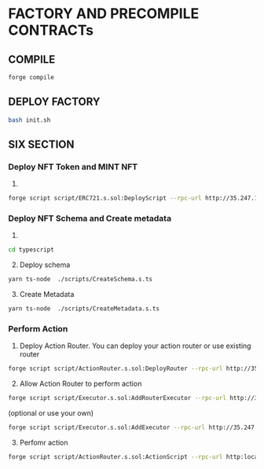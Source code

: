 # FACTORY AND PRECOMPILE CONTRACTs

## COMPILE

```bash
forge compile
```

## DEPLOY FACTORY

```bash
bash init.sh
```

## SIX SECTION
### Deploy NFT Token and MINT NFT
1.
```bash
forge script script/ERC721.s.sol:DeployScript --rpc-url http://35.247.160.241:8545 --private-key $PRIVATE_KEY --optimize --broadcast --slow 
```

### Deploy NFT Schema and Create metadata
1.
```bash
cd typescript
```

2. Deploy schema
```bash
yarn ts-node  ./scripts/CreateSchema.s.ts
```

3. Create Metadata
```bash
yarn ts-node  ./scripts/CreateMetadata.s.ts
```

### Perform Action

1. Deploy Action Router. You can deploy your action router or use existing router
```bash
forge script script/ActionRouter.s.sol:DeployRouter --rpc-url http://35.247.160.241:8545 --private-key $PRIVATE_KEY --broadcast --optimize 
```

2. Allow Action Router to perform action
```bash
forge script script/Executor.s.sol:AddRouterExecutor --rpc-url http://35.247.160.241:8545 --private-key $PRIVATE_KEY --broadcast 
```

(optional or use your own)
```bash
forge script script/Executor.s.sol:AddExecutor --rpc-url http://35.247.160.241:8545 --private-key $PRIVATE_KEY --broadcast 
```

3. Perfomr action
```bash
forge script script/ActionRouter.s.sol:ActionScript --rpc-url http:localhost:8545 --private-key $PRIVATE_KEY --broadcast
```